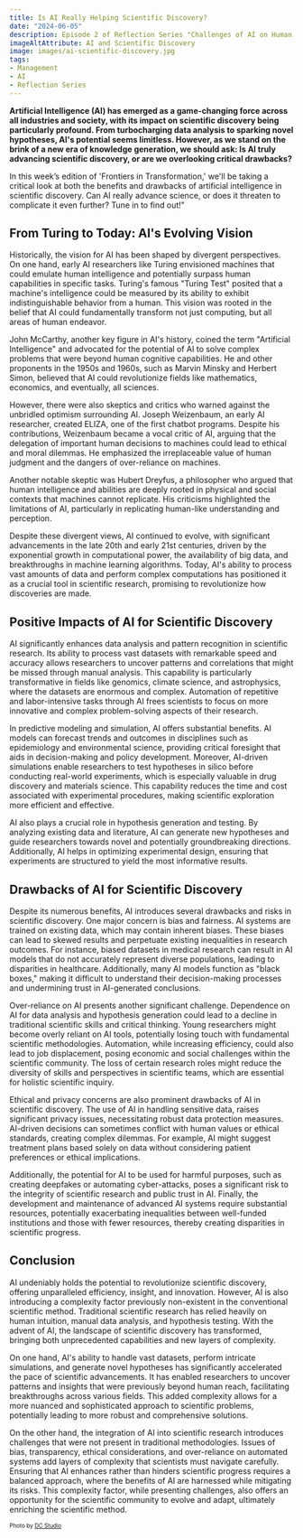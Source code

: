 ```yaml
---
title: Is AI Really Helping Scientific Discovery?
date: "2024-06-05"
description: Episode 2 of Reflection Series "Challenges of AI on Human Knowledge". AI's potential seems limitless. However, as we stand on the brink of a new era in knowledge generation, Is AI truly advancing scientific discovery, or are we overlooking critical drawbacks?
imageAltAttribute: AI and Scientific Discovery
image: images/ai-scientific-discovery.jpg
tags:
- Management
- AI
- Reflection Series
---
```

**Artificial Intelligence (AI) has emerged as a game-changing force across all industries and society, with its impact on scientific discovery being particularly profound. From turbocharging data analysis to sparking novel hypotheses, AI's potential seems limitless. However, as we stand on the brink of a new era of knowledge generation, we should ask: Is AI truly advancing scientific discovery, or are we overlooking critical drawbacks?**

In this week’s edition of 'Frontiers in Transformation,' we'll be taking a critical look at both the benefits and drawbacks of artificial intelligence in scientific discovery. Can AI really advance science, or does it threaten to complicate it even further? Tune in to find out!"

## From Turing to Today: AI's Evolving Vision

Historically, the vision for AI has been shaped by divergent perspectives. On one hand, early AI researchers like Turing envisioned machines that could emulate human intelligence and potentially surpass human capabilities in specific tasks. Turing's famous "Turing Test" posited that a machine's intelligence could be measured by its ability to exhibit indistinguishable behavior from a human. This vision was rooted in the belief that AI could fundamentally transform not just computing, but all areas of human endeavor. 

John McCarthy, another key figure in AI's history, coined the term "Artificial Intelligence" and advocated for the potential of AI to solve complex problems that were beyond human cognitive capabilities. He and other proponents in the 1950s and 1960s, such as Marvin Minsky and Herbert Simon, believed that AI could revolutionize fields like mathematics, economics, and eventually, all sciences.

However, there were also skeptics and critics who warned against the unbridled optimism surrounding AI. Joseph Weizenbaum, an early AI researcher, created ELIZA, one of the first chatbot programs. Despite his contributions, Weizenbaum became a vocal critic of AI, arguing that the delegation of important human decisions to machines could lead to ethical and moral dilemmas. He emphasized the irreplaceable value of human judgment and the dangers of over-reliance on machines. 

Another notable skeptic was Hubert Dreyfus, a philosopher who argued that human intelligence and abilities are deeply rooted in physical and social contexts that machines cannot replicate. His criticisms highlighted the limitations of AI, particularly in replicating human-like understanding and perception.

Despite these divergent views, AI continued to evolve, with significant advancements in the late 20th and early 21st centuries, driven by the exponential growth in computational power, the availability of big data, and breakthroughs in machine learning algorithms. Today, AI's ability to process vast amounts of data and perform complex computations has positioned it as a crucial tool in scientific research, promising to revolutionize how discoveries are made.

## Positive Impacts of AI for Scientific Discovery

AI significantly enhances data analysis and pattern recognition in scientific research. Its ability to process vast datasets with remarkable speed and accuracy allows researchers to uncover patterns and correlations that might be missed through manual analysis. This capability is particularly transformative in fields like genomics, climate science, and astrophysics, where the datasets are enormous and complex. Automation of repetitive and labor-intensive tasks through AI frees scientists to focus on more innovative and complex problem-solving aspects of their research.

In predictive modeling and simulation, AI offers substantial benefits. AI models can forecast trends and outcomes in disciplines such as epidemiology and environmental science, providing critical foresight that aids in decision-making and policy development. Moreover, AI-driven simulations enable researchers to test hypotheses in silico before conducting real-world experiments, which is especially valuable in drug discovery and materials science. This capability reduces the time and cost associated with experimental procedures, making scientific exploration more efficient and effective.

AI also plays a crucial role in hypothesis generation and testing. By analyzing existing data and literature, AI can generate new hypotheses and guide researchers towards novel and potentially groundbreaking directions. Additionally, AI helps in optimizing experimental design, ensuring that experiments are structured to yield the most informative results. 

## Drawbacks of AI for Scientific Discovery

Despite its numerous benefits, AI introduces several drawbacks and risks in scientific discovery. One major concern is bias and fairness. AI systems are trained on existing data, which may contain inherent biases. These biases can lead to skewed results and perpetuate existing inequalities in research outcomes. For instance, biased datasets in medical research can result in AI models that do not accurately represent diverse populations, leading to disparities in healthcare. Additionally, many AI models function as "black boxes," making it difficult to understand their decision-making processes and undermining trust in AI-generated conclusions.

Over-reliance on AI presents another significant challenge. Dependence on AI for data analysis and hypothesis generation could lead to a decline in traditional scientific skills and critical thinking. Young researchers might become overly reliant on AI tools, potentially losing touch with fundamental scientific methodologies. Automation, while increasing efficiency, could also lead to job displacement, posing economic and social challenges within the scientific community. The loss of certain research roles might reduce the diversity of skills and perspectives in scientific teams, which are essential for holistic scientific inquiry.

Ethical and privacy concerns are also prominent drawbacks of AI in scientific discovery. The use of AI in handling sensitive data, raises significant privacy issues, necessitating robust data protection measures. AI-driven decisions can sometimes conflict with human values or ethical standards, creating complex dilemmas. For example, AI might suggest treatment plans based solely on data without considering patient preferences or ethical implications. 

Additionally, the potential for AI to be used for harmful purposes, such as creating deepfakes or automating cyber-attacks, poses a significant risk to the integrity of scientific research and public trust in AI. Finally, the development and maintenance of advanced AI systems require substantial resources, potentially exacerbating inequalities between well-funded institutions and those with fewer resources, thereby creating disparities in scientific progress.

## Conclusion

AI undeniably holds the potential to revolutionize scientific discovery, offering unparalleled efficiency, insight, and innovation. However, AI is also introducing a complexity factor previously non-existent in the conventional scientific method. Traditional scientific research has relied heavily on human intuition, manual data analysis, and hypothesis testing. With the advent of AI, the landscape of scientific discovery has transformed, bringing both unprecedented capabilities and new layers of complexity.

On one hand, AI's ability to handle vast datasets, perform intricate simulations, and generate novel hypotheses has significantly accelerated the pace of scientific advancements. It has enabled researchers to uncover patterns and insights that were previously beyond human reach, facilitating breakthroughs across various fields. This added complexity allows for a more nuanced and sophisticated approach to scientific problems, potentially leading to more robust and comprehensive solutions.

On the other hand, the integration of AI into scientific research introduces challenges that were not present in traditional methodologies. Issues of bias, transparency, ethical considerations, and over-reliance on automated systems add layers of complexity that scientists must navigate carefully. Ensuring that AI enhances rather than hinders scientific progress requires a balanced approach, where the benefits of AI are harnessed while mitigating its risks. This complexity factor, while presenting challenges, also offers an opportunity for the scientific community to evolve and adapt, ultimately enriching the scientific method.

<p style= "font-size:10px;">Photo by <a href= "https://www.freepik.es/foto-gratis/ingenieros-hacen-lluvia-ideas-sobre-uso-ia_190325729.htm" target="_blank">DC Studio</a></p>
